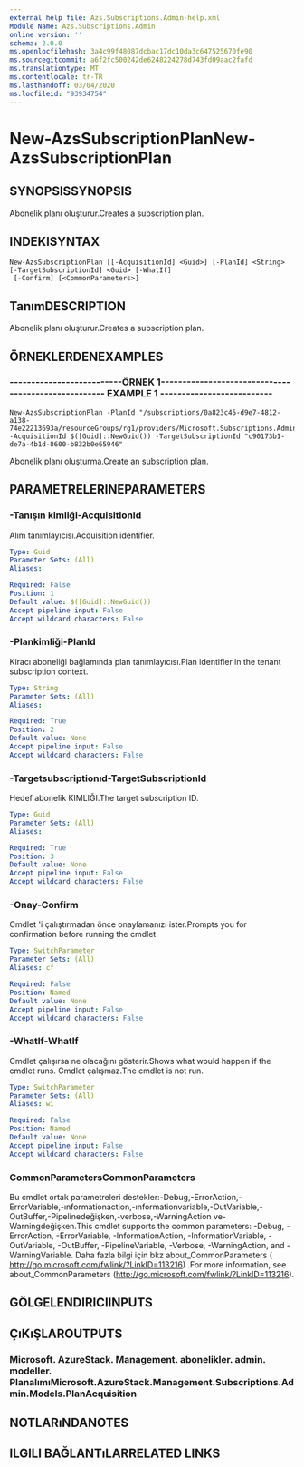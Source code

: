 ```yaml
---
external help file: Azs.Subscriptions.Admin-help.xml
Module Name: Azs.Subscriptions.Admin
online version: ''
schema: 2.0.0
ms.openlocfilehash: 3a4c99f48087dcbac17dc10da3c647525670fe90
ms.sourcegitcommit: a6f2fc500242de6248224278d743fd09aac2fafd
ms.translationtype: MT
ms.contentlocale: tr-TR
ms.lasthandoff: 03/04/2020
ms.locfileid: "93934754"
---
```

# <span data-ttu-id="cc3f6-101">New-AzsSubscriptionPlan</span><span class="sxs-lookup"><span data-stu-id="cc3f6-101">New-AzsSubscriptionPlan</span></span>

## <span data-ttu-id="cc3f6-102">SYNOPSIS</span><span class="sxs-lookup"><span data-stu-id="cc3f6-102">SYNOPSIS</span></span>
<span data-ttu-id="cc3f6-103">Abonelik planı oluşturur.</span><span class="sxs-lookup"><span data-stu-id="cc3f6-103">Creates a subscription plan.</span></span>

## <span data-ttu-id="cc3f6-104">INDEKI</span><span class="sxs-lookup"><span data-stu-id="cc3f6-104">SYNTAX</span></span>

```
New-AzsSubscriptionPlan [[-AcquisitionId] <Guid>] [-PlanId] <String> [-TargetSubscriptionId] <Guid> [-WhatIf]
 [-Confirm] [<CommonParameters>]
```

## <span data-ttu-id="cc3f6-105">Tanım</span><span class="sxs-lookup"><span data-stu-id="cc3f6-105">DESCRIPTION</span></span>
<span data-ttu-id="cc3f6-106">Abonelik planı oluşturur.</span><span class="sxs-lookup"><span data-stu-id="cc3f6-106">Creates a subscription plan.</span></span>

## <span data-ttu-id="cc3f6-107">ÖRNEKLERDEN</span><span class="sxs-lookup"><span data-stu-id="cc3f6-107">EXAMPLES</span></span>

### <span data-ttu-id="cc3f6-108">--------------------------ÖRNEK 1--------------------------</span><span class="sxs-lookup"><span data-stu-id="cc3f6-108">-------------------------- EXAMPLE 1 --------------------------</span></span>
```
New-AzsSubscriptionPlan -PlanId "/subscriptions/0a823c45-d9e7-4812-a138-74e22213693a/resourceGroups/rg1/providers/Microsoft.Subscriptions.Admin/plans/plan1" -AcquisitionId $([Guid]::NewGuid()) -TargetSubscriptionId "c90173b1-de7a-4b1d-8600-b832b0e65946"
```

<span data-ttu-id="cc3f6-109">Abonelik planı oluşturma.</span><span class="sxs-lookup"><span data-stu-id="cc3f6-109">Create an subscription plan.</span></span>

## <span data-ttu-id="cc3f6-110">PARAMETRELERINE</span><span class="sxs-lookup"><span data-stu-id="cc3f6-110">PARAMETERS</span></span>

### <span data-ttu-id="cc3f6-111">-Tanışın kimliği</span><span class="sxs-lookup"><span data-stu-id="cc3f6-111">-AcquisitionId</span></span>
<span data-ttu-id="cc3f6-112">Alım tanımlayıcısı.</span><span class="sxs-lookup"><span data-stu-id="cc3f6-112">Acquisition identifier.</span></span>

```yaml
Type: Guid
Parameter Sets: (All)
Aliases: 

Required: False
Position: 1
Default value: $([Guid]::NewGuid())
Accept pipeline input: False
Accept wildcard characters: False
```

### <span data-ttu-id="cc3f6-113">-Plankimliği</span><span class="sxs-lookup"><span data-stu-id="cc3f6-113">-PlanId</span></span>
<span data-ttu-id="cc3f6-114">Kiracı aboneliği bağlamında plan tanımlayıcısı.</span><span class="sxs-lookup"><span data-stu-id="cc3f6-114">Plan identifier in the tenant subscription context.</span></span>

```yaml
Type: String
Parameter Sets: (All)
Aliases: 

Required: True
Position: 2
Default value: None
Accept pipeline input: False
Accept wildcard characters: False
```

### <span data-ttu-id="cc3f6-115">-Targetsubscriptionıd</span><span class="sxs-lookup"><span data-stu-id="cc3f6-115">-TargetSubscriptionId</span></span>
<span data-ttu-id="cc3f6-116">Hedef abonelik KIMLIĞI.</span><span class="sxs-lookup"><span data-stu-id="cc3f6-116">The target subscription ID.</span></span>

```yaml
Type: Guid
Parameter Sets: (All)
Aliases: 

Required: True
Position: 3
Default value: None
Accept pipeline input: False
Accept wildcard characters: False
```

### <span data-ttu-id="cc3f6-117">-Onay</span><span class="sxs-lookup"><span data-stu-id="cc3f6-117">-Confirm</span></span>
<span data-ttu-id="cc3f6-118">Cmdlet 'i çalıştırmadan önce onaylamanızı ister.</span><span class="sxs-lookup"><span data-stu-id="cc3f6-118">Prompts you for confirmation before running the cmdlet.</span></span>

```yaml
Type: SwitchParameter
Parameter Sets: (All)
Aliases: cf

Required: False
Position: Named
Default value: None
Accept pipeline input: False
Accept wildcard characters: False
```

### <span data-ttu-id="cc3f6-119">-WhatIf</span><span class="sxs-lookup"><span data-stu-id="cc3f6-119">-WhatIf</span></span>
<span data-ttu-id="cc3f6-120">Cmdlet çalışırsa ne olacağını gösterir.</span><span class="sxs-lookup"><span data-stu-id="cc3f6-120">Shows what would happen if the cmdlet runs.</span></span>
<span data-ttu-id="cc3f6-121">Cmdlet çalışmaz.</span><span class="sxs-lookup"><span data-stu-id="cc3f6-121">The cmdlet is not run.</span></span>

```yaml
Type: SwitchParameter
Parameter Sets: (All)
Aliases: wi

Required: False
Position: Named
Default value: None
Accept pipeline input: False
Accept wildcard characters: False
```

### <span data-ttu-id="cc3f6-122">CommonParameters</span><span class="sxs-lookup"><span data-stu-id="cc3f6-122">CommonParameters</span></span>
<span data-ttu-id="cc3f6-123">Bu cmdlet ortak parametreleri destekler:-Debug,-ErrorAction,-ErrorVariable,-ınformationaction,-ınformationvariable,-OutVariable,-OutBuffer,-Pipelinedeğişken,-verbose,-WarningAction ve-Warningdeğişken.</span><span class="sxs-lookup"><span data-stu-id="cc3f6-123">This cmdlet supports the common parameters: -Debug, -ErrorAction, -ErrorVariable, -InformationAction, -InformationVariable, -OutVariable, -OutBuffer, -PipelineVariable, -Verbose, -WarningAction, and -WarningVariable.</span></span> <span data-ttu-id="cc3f6-124">Daha fazla bilgi için bkz about_CommonParameters ( http://go.microsoft.com/fwlink/?LinkID=113216) .</span><span class="sxs-lookup"><span data-stu-id="cc3f6-124">For more information, see about_CommonParameters (http://go.microsoft.com/fwlink/?LinkID=113216).</span></span>

## <span data-ttu-id="cc3f6-125">GÖLGELENDIRICI</span><span class="sxs-lookup"><span data-stu-id="cc3f6-125">INPUTS</span></span>

## <span data-ttu-id="cc3f6-126">ÇıKıŞLAR</span><span class="sxs-lookup"><span data-stu-id="cc3f6-126">OUTPUTS</span></span>

### <span data-ttu-id="cc3f6-127">Microsoft. AzureStack. Management. abonelikler. admin. modeller. Planalımı</span><span class="sxs-lookup"><span data-stu-id="cc3f6-127">Microsoft.AzureStack.Management.Subscriptions.Admin.Models.PlanAcquisition</span></span>

## <span data-ttu-id="cc3f6-128">NOTLARıNDA</span><span class="sxs-lookup"><span data-stu-id="cc3f6-128">NOTES</span></span>

## <span data-ttu-id="cc3f6-129">ILGILI BAĞLANTıLAR</span><span class="sxs-lookup"><span data-stu-id="cc3f6-129">RELATED LINKS</span></span>

